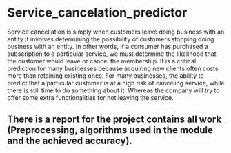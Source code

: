 # Service_cancelation_predictor
Service cancellation is simply when customers leave doing business with an entity
It involves determining the possibility of customers stopping doing business with an entity. In other words, if a consumer has purchased a subscription to a particular service, we must determine the likelihood that the customer would leave or cancel the membership. It is a critical prediction for many businesses because acquiring new clients often costs more than retaining existing ones. For many businesses, the ability to predict that a particular customer is at a high risk of canceling service, while there is still time to do something about it. Whereas the company will try to offer some extra functionalities for not leaving the service.

## There is a report for the project contains all work (Preprocessing, algorithms used in the module and the achieved accuracy).

